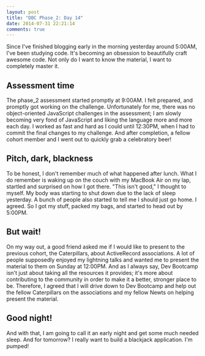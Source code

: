```yaml
---
layout: post
title: "DBC Phase_2: Day 14"
date: 2014-07-31 22:21:14
comments: true
---
```


Since I've finished blogging early in the morning yesterday around 5:00AM, I've been studying code. It's becoming an obsession to beautifully craft awesome code. Not only do I want to know the material, I want to completely master it.

## Assessment time

The phase_2 assessment started promptly at 9:00AM. I felt prepared, and promptly got working on the challenge. Unfortunately for me, there was no object-oriented JavaScript challenges in the assessment; I am slowly becoming very fond of JavaScript and liking the language more and more each day. I worked as fast and hard as I could until 12:30PM, when I had to commit the final changes to my challenge. And after completion, a fellow cohort member and I went out to quickly grab a celebratory beer!

## Pitch, dark, blackness

To be honest, I don't remember much of what happened after lunch. What I do remember is waking up on the couch with my MacBook Air on my lap, startled and surprised on how I got there. "This isn't good," I thought to myself. My body was starting to shut down due to the lack of sleep yesterday. A bunch of people also started to tell me I should just go home. I agreed. So I got my stuff, packed my bags, and started to head out by 5:00PM. 

## But wait!

On my way out, a good friend asked me if I would like to present to the previous cohort, the Caterpillars, about ActiveRecord associations. A lot of people supposedly enjoyed my lightning talks and wanted me to present the material to them on Sunday at 12:00PM. And as I always say, Dev Bootcamp isn't just about taking all the resources it provides; it's more about contributing to the community in order to make it a better, stronger place to be. Therefore, I agreed that I will drive down to Dev Bootcamp and help out the fellow Caterpillars on the associations and my fellow Newts on helping present the material.

## Good night!

And with that, I am going to call it an early night and get some much needed sleep. And for tomorrow? I really want to build a blackjack application. I'm pumped!